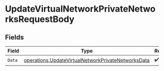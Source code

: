 # UpdateVirtualNetworkPrivateNetworksRequestBody


## Fields

| Field                                                                                                                    | Type                                                                                                                     | Required                                                                                                                 | Description                                                                                                              |
| ------------------------------------------------------------------------------------------------------------------------ | ------------------------------------------------------------------------------------------------------------------------ | ------------------------------------------------------------------------------------------------------------------------ | ------------------------------------------------------------------------------------------------------------------------ |
| `Data`                                                                                                                   | [operations.UpdateVirtualNetworkPrivateNetworksData](../../models/operations/updatevirtualnetworkprivatenetworksdata.md) | :heavy_check_mark:                                                                                                       | N/A                                                                                                                      |
